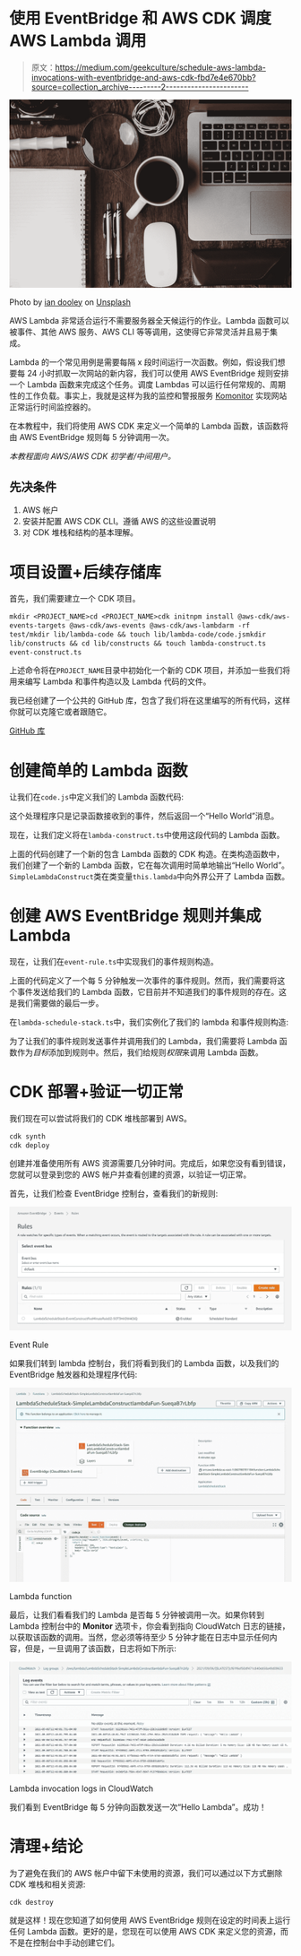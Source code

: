 # 使用 EventBridge 和 AWS CDK 调度 AWS Lambda 调用

> 原文：<https://medium.com/geekculture/schedule-aws-lambda-invocations-with-eventbridge-and-aws-cdk-fbd7e4e670bb?source=collection_archive---------2----------------------->

![](img/760871f5b624a3330cbed45f642eae4b.png)

Photo by [ian dooley](https://unsplash.com/@sadswim?utm_source=medium&utm_medium=referral) on [Unsplash](https://unsplash.com?utm_source=medium&utm_medium=referral)

AWS Lambda 非常适合运行不需要服务器全天候运行的作业。Lambda 函数可以被事件、其他 AWS 服务、AWS CLI 等等调用，这使得它非常灵活并且易于集成。

Lambda 的一个常见用例是需要每隔 x 段时间运行一次函数。例如，假设我们想要每 24 小时抓取一次网站的新内容，我们可以使用 AWS EventBridge 规则安排一个 Lambda 函数来完成这个任务。调度 Lambdas 可以运行任何常规的、周期性的工作负载。事实上，我就是这样为我的监控和警报服务 [Komonitor](https://komonitor.com/) 实现网站正常运行时间监控器的。

在本教程中，我们将使用 AWS CDK 来定义一个简单的 Lambda 函数，该函数将由 AWS EventBridge 规则每 5 分钟调用一次。

*本教程面向 AWS/AWS CDK 初学者/中间用户。*

## 先决条件

1.  AWS 帐户
2.  安装并配置 AWS CDK CLI。遵循 AWS 的这些设置说明
3.  对 CDK 堆栈和结构的基本理解。

# 项目设置+后续存储库

首先，我们需要建立一个 CDK 项目。

```
mkdir <PROJECT_NAME>cd <PROJECT_NAME>cdk initnpm install @aws-cdk/aws-events-targets @aws-cdk/aws-events @aws-cdk/aws-lambdarm -rf test/mkdir lib/lambda-code && touch lib/lambda-code/code.jsmkdir lib/constructs && cd lib/constructs && touch lambda-construct.ts event-construct.ts
```

上述命令将在`PROJECT_NAME`目录中初始化一个新的 CDK 项目，并添加一些我们将用来编写 Lambda 和事件构造以及 Lambda 代码的文件。

我已经创建了一个公共的 GitHub 库，包含了我们将在这里编写的所有代码，这样你就可以克隆它或者跟随它。

[GitHub 库](https://github.com/nramkissoon/AWS-CDK-Schedule-Lambda-Tutorial)

# 创建简单的 Lambda 函数

让我们在`code.js`中定义我们的 Lambda 函数代码:

这个处理程序只是记录函数接收到的事件，然后返回一个“Hello World”消息。

现在，让我们定义将在`lambda-construct.ts`中使用这段代码的 Lambda 函数。

上面的代码创建了一个新的包含 Lambda 函数的 CDK 构造。在类构造函数中，我们创建了一个新的 Lambda 函数，它在每次调用时简单地输出“Hello World”。`SimpleLambdaConstruct`类在类变量`this.lambda`中向外界公开了 Lambda 函数。

# 创建 AWS EventBridge 规则并集成 Lambda

现在，让我们在`event-rule.ts`中实现我们的事件规则构造。

上面的代码定义了一个每 5 分钟触发一次事件的事件规则。然而，我们需要将这个事件发送给我们的 Lambda 函数，它目前并不知道我们的事件规则的存在。这是我们需要做的最后一步。

在`lambda-schedule-stack.ts`中，我们实例化了我们的 lambda 和事件规则构造:

为了让我们的事件规则发送事件并调用我们的 Lambda，我们需要将 Lambda 函数作为*目标*添加到规则中。然后，我们给规则*权限*来调用 Lambda 函数。

# CDK 部署+验证一切正常

我们现在可以尝试将我们的 CDK 堆栈部署到 AWS。

```
cdk synth
cdk deploy
```

创建并准备使用所有 AWS 资源需要几分钟时间。完成后，如果您没有看到错误，您就可以登录到您的 AWS 帐户并查看创建的资源，以验证一切正常。

首先，让我们检查 EventBridge 控制台，查看我们的新规则:

![](img/152a59dfa6c1b1748219ca20784a0eb4.png)

Event Rule

如果我们转到 lambda 控制台，我们将看到我们的 Lambda 函数，以及我们的 EventBridge 触发器和处理程序代码:

![](img/31fed04119e3b28e22cb510b29f546b9.png)

Lambda function

最后，让我们看看我们的 Lambda 是否每 5 分钟被调用一次。如果你转到 Lambda 控制台中的 ****Monitor**** 选项卡，你会看到指向 CloudWatch 日志的链接，以获取该函数的调用。当然，您必须等待至少 5 分钟才能在日志中显示任何内容，但是，一旦调用了该函数，日志将如下所示:

![](img/b2ef059269008f3f5c919a9362acc4e8.png)

Lambda invocation logs in CloudWatch

我们看到 EventBridge 每 5 分钟向函数发送一次“Hello Lambda”。成功！

# 清理+结论

为了避免在我们的 AWS 帐户中留下未使用的资源，我们可以通过以下方式删除 CDK 堆栈和相关资源:

```
cdk destroy
```

就是这样！现在您知道了如何使用 AWS EventBridge 规则在设定的时间表上运行任何 Lambda 函数。更好的是，您现在可以使用 AWS CDK 来定义您的资源，而不是在控制台中手动创建它们。